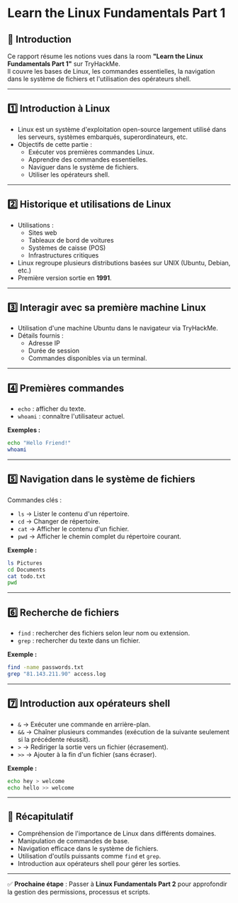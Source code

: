 # Learn the Linux Fundamentals Part 1

## 📌 Introduction
Ce rapport résume les notions vues dans la room **"Learn the Linux Fundamentals Part 1"** sur TryHackMe.  
Il couvre les bases de Linux, les commandes essentielles, la navigation dans le système de fichiers et l'utilisation des opérateurs shell.

---

## 1️⃣ Introduction à Linux
- Linux est un système d'exploitation open-source largement utilisé dans les serveurs, systèmes embarqués, superordinateurs, etc.
- Objectifs de cette partie :
  - Exécuter vos premières commandes Linux.
  - Apprendre des commandes essentielles.
  - Naviguer dans le système de fichiers.
  - Utiliser les opérateurs shell.

---

## 2️⃣ Historique et utilisations de Linux
- Utilisations :
  - Sites web
  - Tableaux de bord de voitures
  - Systèmes de caisse (POS)
  - Infrastructures critiques
- Linux regroupe plusieurs distributions basées sur UNIX (Ubuntu, Debian, etc.)
- Première version sortie en **1991**.

---

## 3️⃣ Interagir avec sa première machine Linux
- Utilisation d'une machine Ubuntu dans le navigateur via TryHackMe.
- Détails fournis :
  - Adresse IP
  - Durée de session
  - Commandes disponibles via un terminal.

---

## 4️⃣ Premières commandes
- `echo` : afficher du texte.
- `whoami` : connaître l'utilisateur actuel.

**Exemples :**
```bash
echo "Hello Friend!"
whoami
```

---

## 5️⃣ Navigation dans le système de fichiers
Commandes clés :
- `ls` → Lister le contenu d'un répertoire.
- `cd` → Changer de répertoire.
- `cat` → Afficher le contenu d'un fichier.
- `pwd` → Afficher le chemin complet du répertoire courant.

**Exemple :**
```bash
ls Pictures
cd Documents
cat todo.txt
pwd
```

---

## 6️⃣ Recherche de fichiers
- `find` : rechercher des fichiers selon leur nom ou extension.
- `grep` : rechercher du texte dans un fichier.

**Exemple :**
```bash
find -name passwords.txt
grep "81.143.211.90" access.log
```

---

## 7️⃣ Introduction aux opérateurs shell
- `&` → Exécuter une commande en arrière-plan.
- `&&` → Chaîner plusieurs commandes (exécution de la suivante seulement si la précédente réussit).
- `>` → Rediriger la sortie vers un fichier (écrasement).
- `>>` → Ajouter à la fin d'un fichier (sans écraser).

**Exemple :**
```bash
echo hey > welcome
echo hello >> welcome
```

---

## 📌 Récapitulatif
- Compréhension de l'importance de Linux dans différents domaines.
- Manipulation de commandes de base.
- Navigation efficace dans le système de fichiers.
- Utilisation d'outils puissants comme `find` et `grep`.
- Introduction aux opérateurs shell pour gérer les sorties.

---

✅ **Prochaine étape** : Passer à **Linux Fundamentals Part 2** pour approfondir la gestion des permissions, processus et scripts.
